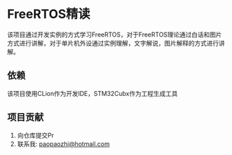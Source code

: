 # FreeRTOS精读

该项目通过开发实例的方式学习FreeRTOS，对于FreeRTOS理论通过白话和图片方式进行讲解，对于单片机外设通过实例理解，文字解说，图片解释的方式进行讲解。

## 依赖
该项目使用CLion作为开发IDE，STM32Cubx作为工程生成工具

## 项目贡献

1. 向仓库提交Pr
2. 联系我: paopaozhi@hotmail.com
